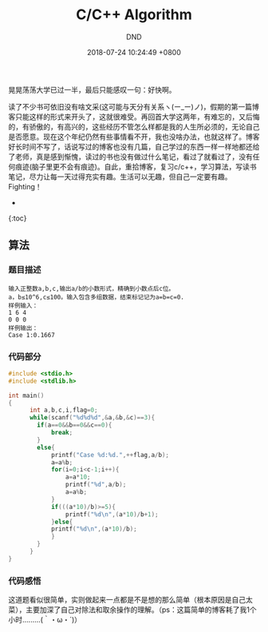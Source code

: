 ﻿---
layout: post
title:  "C/C++ Algorithm"
date:   2018-07-24 10:24:49 +0800
categories: C-program-language
tags: C-program-language
img: http://or4d8nhvk.bkt.clouddn.com/18-7-24/11352791.jpg
author: DND
---

晃晃荡荡大学已过一半，最后只能感叹一句：好快啊。

读了不少书可依旧没有啥文采(这可能与天分有关系ヽ(ー_ー)ノ)，假期的第一篇博客只能这样的形式来开头了，这就很难受。再回首大学这两年，有难忘的，又后悔的，有骄傲的，有高兴的，这些经历不管怎么样都是我的人生所必须的，无论自己是否愿意。现在这个年纪仍然有些事情看不开，我也没啥办法，也就这样了。博客好长时间不写了，话说写过的博客也没有几篇，自己学过的东西一样一样地都还给了老师，真是感到惭愧，读过的书也没有做过什么笔记，看过了就看过了，没有任何痕迹(脑子里更不会有痕迹)。自此，重拾博客，复习c/c++，学习算法，写读书笔记，尽力让每一天过得充实有趣。生活可以无趣，但自己一定要有趣。Fighting！

* 
{:toc}

## 算法

### 题目描述
```
输入正整数a,b,c,输出a/b的小数形式，精确到小数点后c位。
a，b≤10^6,c≤100。输入包含多组数据，结束标记记为a=b=c=0.
样例输入：
1 6 4
0 0 0
样例输出：
Case 1:0.1667
```

### 代码部分

```c
#include <stdio.h>
#include <stdlib.h>

int main()
{
      int a,b,c,i,flag=0;
      while(scanf("%d%d%d",&a,&b,&c)==3){
        if(a==0&&b==0&&c==0){
            break;
        }
        else{
            printf("Case %d:%d.",++flag,a/b);
            a=a%b;
            for(i=0;i<c-1;i++){
                a=a*10;
                printf("%d",a/b);
                a=a%b;
            }
            if(((a*10)/b)>=5){
                printf("%d\n",(a*10)/b+1);
            }else{
            printf("%d\n",(a*10)/b);
            }
        }
      }
}
```
### 代码感悟
这道题看似很简单，实则做起来一点都是不是想的那么简单（根本原因是自己太菜），主要加深了自己对除法和取余操作的理解。（ps：这篇简单的博客耗了我1个小时.........(｀・ω・´)）

